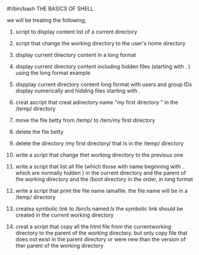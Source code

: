 #!/bin/bash
THE BASICS OF SHELL

we will be treating the following; 
1. script to display content list of a current directory
2. script that change the working directory to the user's home directory
3. display current directory content in a long format
4. display current directory content including hidden files (starting with . ) using the long format example

5. dispplay current directory content long format with users and group IDs display numerically and hidding files starting with .
6. creat ascript that creat adirectory name "my first directory " in the /temp/ directory

7. move the file betty from /temp/ to /tem/my first directory
8. delete the file betty
9. delete the directory /my first directory/ that is in the /temp/ directory
10. write a script that change thet working directory to the previous one
11. write a script that list all file (which those with name beginning with . which are normally hidden ) in the current directory and the parent of the working directory and the /boot directory in the order, in long format
12. write a script that print the file name iamafile. the file name will be in a /temp/ directory
13. createa symbolic link to /bin/ls named _ls_ the symbolic link should be created in the current working directory
14. creat a script that copy all the html file from the currentworking directory to the parent of the working directory. but only copy file that does not exist in the parent directory or were new than the version of ther parent of the working directory

